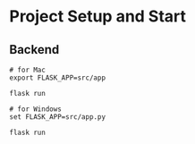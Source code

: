 # Project Setup and Start
## Backend
```
# for Mac
export FLASK_APP=src/app

flask run
```

```
# for Windows
set FLASK_APP=src/app.py

flask run
```
